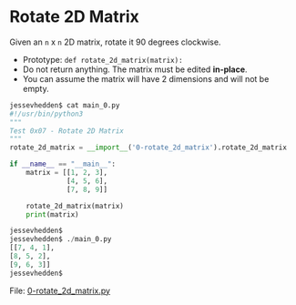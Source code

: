 # Rotate 2D Matrix

Given an `n` x `n` 2D matrix, rotate it 90 degrees clockwise.

  * Prototype: `def rotate_2d_matrix(matrix):`
  * Do not return anything. The matrix must be edited **in-place**.
  * You can assume the matrix will have 2 dimensions and will not be empty.
``````python
jessevhedden$ cat main_0.py
#!/usr/bin/python3
"""
Test 0x07 - Rotate 2D Matrix
"""
rotate_2d_matrix = __import__('0-rotate_2d_matrix').rotate_2d_matrix

if __name__ == "__main__":
    matrix = [[1, 2, 3],
              [4, 5, 6],
              [7, 8, 9]]

    rotate_2d_matrix(matrix)
    print(matrix)

jessevhedden$
jessevhedden$ ./main_0.py
[[7, 4, 1],
[8, 5, 2],
[9, 6, 3]]
jessevhedden$
``````
File: [0-rotate_2d_matrix.py](./0-rotate_2d_matrix.py)